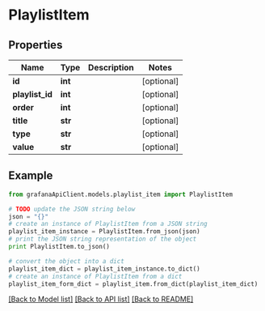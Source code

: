 # PlaylistItem


## Properties
Name | Type | Description | Notes
------------ | ------------- | ------------- | -------------
**id** | **int** |  | [optional] 
**playlist_id** | **int** |  | [optional] 
**order** | **int** |  | [optional] 
**title** | **str** |  | [optional] 
**type** | **str** |  | [optional] 
**value** | **str** |  | [optional] 

## Example

```python
from grafanaApiClient.models.playlist_item import PlaylistItem

# TODO update the JSON string below
json = "{}"
# create an instance of PlaylistItem from a JSON string
playlist_item_instance = PlaylistItem.from_json(json)
# print the JSON string representation of the object
print PlaylistItem.to_json()

# convert the object into a dict
playlist_item_dict = playlist_item_instance.to_dict()
# create an instance of PlaylistItem from a dict
playlist_item_form_dict = playlist_item.from_dict(playlist_item_dict)
```
[[Back to Model list]](../README.md#documentation-for-models) [[Back to API list]](../README.md#documentation-for-api-endpoints) [[Back to README]](../README.md)


